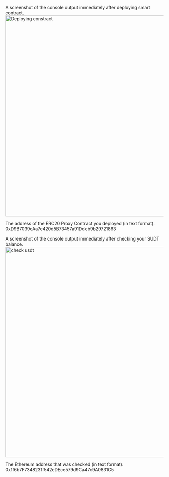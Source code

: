 
A screenshot of the console output immediately after deploying smart contract.
<img width="640" alt="Deploying constract" src="https://user-images.githubusercontent.com/29853600/128965857-9201e43f-ec6d-48e8-b41d-3f05315f7b3d.png">

The address of the ERC20 Proxy Contract you deployed (in text format).
0xD9B7039cAa7e420d5B73457a91Ddcb9b29721863

A screenshot of the console output immediately after checking your SUDT balance.
<img width="670" alt="check usdt" src="https://user-images.githubusercontent.com/29853600/128965876-0a5ec39c-758a-49bb-b27c-dafd9ae1bf43.png">

The Ethereum address that was checked (in text format).
0x1f6b7F7348231f542eDEce579d9Ca47c9A0831C5
